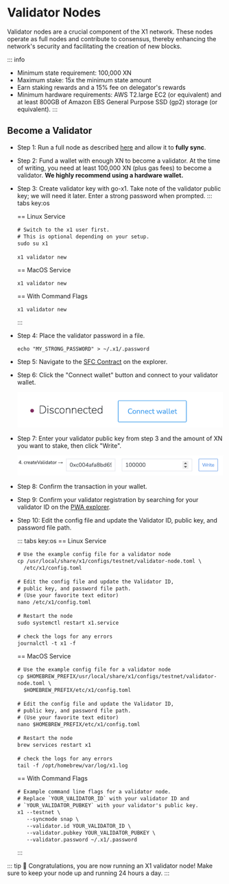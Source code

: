 # Validator Nodes

Validator nodes are a crucial component of the X1 network.
These nodes operate as full nodes and contribute to consensus, 
thereby enhancing the network's security and facilitating the creation of new blocks.

::: info
- Minimum state requirement: 100,000 XN
- Maximum stake: 15x the minimum state amount
- Earn staking rewards and a 15% fee on delegator's rewards
- Minimum hardware requirements: AWS T2.large EC2 (or equivalent) and at least
  800GB of Amazon EBS General Purpose SSD
  (gp2) storage (or equivalent).
:::

## Become a Validator

- Step 1: Run a full node as described [here](/developer/) and allow it to **fully sync**.

- Step 2: Fund a wallet with enough XN to become a validator. 
At the time of writing, you need at least 100,000 XN (plus gas fees) to become a validator.
**We highly recommend using a hardware wallet.**

- Step 3: Create validator key with go-x1. Take note of the validator public key; we will need it later. Enter a strong password when prompted.
  ::: tabs key:os
  
  == Linux Service
  ```shell [Linux Service]
  # Switch to the x1 user first. 
  # This is optional depending on your setup.
  sudo su x1
  
  x1 validator new
  ```
  
  == MacOS Service
  ```shell [MacOS Service]
  x1 validator new
  ```
  
  == With Command Flags
  ```shell [With Command Flags]
  x1 validator new
  ```
  :::

- Step 4: Place the validator password in a file.

    ```shell
    echo "MY_STRONG_PASSWORD" > ~/.x1/.password
    ```

- Step 5: Navigate to the [SFC Contract](https://explorer.x1-testnet.xen.network/address/0xFC00FACE00000000000000000000000000000000/write-contract#address-tabs) on the explorer.

- Step 6: Click the "Connect wallet" button and connect to your validator wallet.

   [![Connect wallet](connect-wallet.png)](connect-wallet.png)

- Step 7: Enter your validator public key from step 3 and the amount of XN you want to stake, then click "Write".

   [![Connect wallet](create-validator.png)](create-validator.png)

- Step 8: Confirm the transaction in your wallet.

- Step 9: Confirm your validator registration by searching for your validator ID on the [PWA explorer](https://pwa-explorer.x1-testnet.xen.network/staking).

- Step 10: Edit the config file and update the Validator ID, public key, and password file path.
  
  ::: tabs key:os
  == Linux Service
  ```shell [Linux Service]
  # Use the example config file for a validator node 
  cp /usr/local/share/x1/configs/testnet/validator-node.toml \
    /etc/x1/config.toml
  
  # Edit the config file and update the Validator ID, 
  # public key, and password file path.
  # (Use your favorite text editor)
  nano /etc/x1/config.toml
  
  # Restart the node
  sudo systemctl restart x1.service
  
  # check the logs for any errors
  journalctl -t x1 -f
  ```
  == MacOS Service
  ```shell [MacOS Service]
  # Use the example config file for a validator node 
  cp $HOMEBREW_PREFIX/usr/local/share/x1/configs/testnet/validator-node.toml \
    $HOMEBREW_PREFIX/etc/x1/config.toml
  
  # Edit the config file and update the Validator ID, 
  # public key, and password file path.
  # (Use your favorite text editor)
  nano $HOMEBREW_PREFIX/etc/x1/config.toml
  
  # Restart the node
  brew services restart x1
  
  # check the logs for any errors
  tail -f /opt/homebrew/var/log/x1.log
  ```
  == With Command Flags
  ```shell [With Command Flags]
  # Example command line flags for a validator node.
  # Replace `YOUR_VALIDATOR_ID` with your validator ID and
  # `YOUR_VALIDATOR_PUBKEY` with your validator's public key.
  x1 --testnet \
     --syncmode snap \
     --validator.id YOUR_VALIDATOR_ID \
     --validator.pubkey YOUR_VALIDATOR_PUBKEY \
     --validator.password ~/.x1/.password
  ```
  :::

::: tip 🎉
Congratulations, you are now running an X1 validator node! Make sure to keep your node up and running 24 hours a day.
:::



